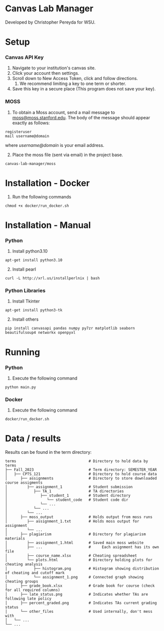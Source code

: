 # Canvas Lab Manager
Developed by Christopher Pereyda for WSU.

# Setup
### Canvas API Key
1. Navigate to your institution's canvas site.
2. Click your account then settings.
3. Scroll down to New Access Token, click and follow directions.
   1. We recommend limiting a key to one term or shorter.
4. Save this key in a secure place (This program does not save your key).

### MOSS
1. To obtain a Moss account, send a mail message to moss@moss.stanford.edu. The body of the message should appear exactly as follows:
```commandline
registeruser
mail username@domain
```
where *username@domain* is your email address.

2. Place the moss file (sent via email) in the project base.
```commandline
canvas-lab-manager/moss
```

# Installation - Docker
1. Run the following commands
```commandline
chmod +x docker/run_docker.sh
```

# Installation - Manual
### Python
1. Install python3.10
```commandline
apt-get install python3.10
```
2. Install pearl
```commandline
curl -L http://xrl.us/installperlnix | bash
```

### Python Libraries
1. Install Tkinter
```commandline
apt-get install python3-tk
```

2. Install others
```commandline
pip install canvasapi pandas numpy py7zr matplotlib seaborn beautifulsoup4 networkx openpyxl
```

# Running
### Python 
1. Execute the following command
```commandline
python main.py
```

### Docker
1. Execute the following command
```commandline
docker/run_docker.sh
```

# Data / results
Results can be found in the term directory:

    terms                                 # Directory to hold data by terms
    ├── Fall_2023                         # Term directory: SEMESTER_YEAR
    │   ├── CPTS_121                      # Directory to hold course data
    │      ├── assignments                # Directory to store downloaded course assigments
    │         ├── assignment_1            # Student submission
    │            ├── TA_1                 # TA directories
    │               ├── student_1         # Student directory
    │                  └── student_code   # Student code dir  
    │               └── ...   
    │            └── ...   
    │         └── ...   
    │      ├── moss_output                # Holds output from moss runs
    │         ├── assignment_1.txt        # Holds moss output for assignment
    │         └── ...   
    │      ├── plagiarism                 # Directory for plagiarism materials
    │         ├── assignment_1.html       # Saved main moss website 
    │         ├── ...                     #     Each asignment has its own file       
    │         ├── course_name.xlsx        # Cheating spreadsheet
    │         └── plots.html              # Directory holding plots for cheating analysis
    │            ├── histogram.png        # Histogram showing distribution of cheating and cutoff mark
    │            └── assignment_1.png     # Connected graph showing cheating groups
    │      ├── grade_book.xlsx            # Grade book for course (check for all required columns) 
    │      ├── late_status.png            # Indicates whether TAs are following late policy
    │      ├── percent_graded.png         # Indicates TAs current grading status 
    │      └── other_files                # Used internally, don't mess with                 
    │   └── ...                           
    └── ...                               
